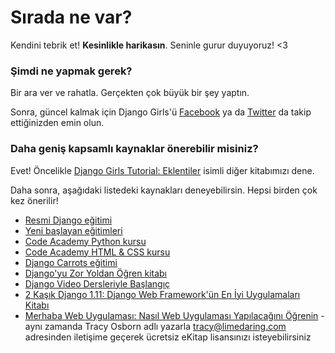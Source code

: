 # Sırada ne var?

Kendini tebrik et! **Kesinlikle harikasın**. Seninle gurur duyuyoruz! <3

### Şimdi ne yapmak gerek?

Bir ara ver ve rahatla. Gerçekten çok büyük bir şey yaptın.

Sonra, güncel kalmak için Django Girls'ü [Facebook](http://facebook.com/djangogirls) ya da [Twitter](https://twitter.com/djangogirls) da takip ettiğinizden emin olun.

### Daha geniş kapsamlı kaynaklar önerebilir misiniz?

Evet! Öncelikle [Django Girls Tutorial: Eklentiler](https://tutorial-extensions.djangogirls.org/) isimli diğer kitabımızı dene.

Daha sonra, aşağıdaki listedeki kaynakları deneyebilirsin. Hepsi birden çok kez önerilir!

- [Resmi Django eğitimi](https://docs.djangoproject.com/en/2.0/intro/tutorial01/)
- [Yeni başlayan eğitimleri](http://newcoder.io/tutorials/)
- [Code Academy Python kursu](https://www.codecademy.com/en/tracks/python)
- [Code Academy HTML & CSS kursu](https://www.codecademy.com/tracks/web)
- [Django Carrots eğitimi](https://github.com/ggcarrots/django-carrots)
- [Django'yu Zor Yoldan Öğren kitabı](http://learnpythonthehardway.org/book/)
- [Django Video Dersleriyle Başlangıç](http://www.gettingstartedwithdjango.com/)
- [2 Kaşık Django 1.11: Django Web Framework'ün En İyi Uygulamaları Kitabı](https://www.twoscoopspress.com/products/two-scoops-of-django-1-11)
- [Merhaba Web Uygulaması: Nasıl Web Uygulaması Yapılacağını Öğrenin](https://hellowebapp.com/) - aynı zamanda Tracy Osborn adlı yazarla <tracy@limedaring.com> adresinden iletişime geçerek ücretsiz eKitap lisansınızı isteyebilirsiniz
